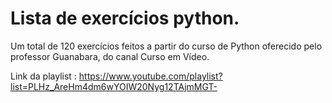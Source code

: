 # Lista de exercícios python.
Um total de 120 exercícios feitos a partir do curso de Python oferecido pelo professor Guanabara, do canal Curso em Vídeo.


Link da playlist : https://www.youtube.com/playlist?list=PLHz_AreHm4dm6wYOIW20Nyg12TAjmMGT-

